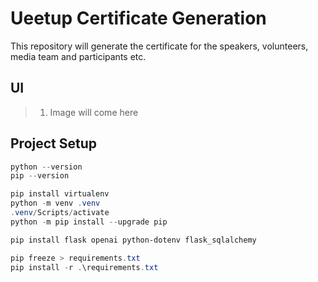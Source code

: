 # Ueetup Certificate Generation

This repository will generate the certificate for the speakers, volunteers, media team and participants etc.

## UI

> 1. Image will come here

## Project Setup

```powershell
python --version
pip --version

pip install virtualenv
python -m venv .venv
.venv/Scripts/activate
python -m pip install --upgrade pip

pip install flask openai python-dotenv flask_sqlalchemy

pip freeze > requirements.txt
pip install -r .\requirements.txt
```

